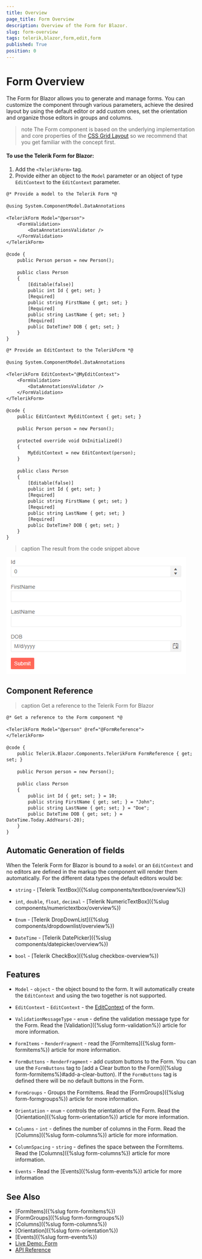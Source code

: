 ```yaml
---
title: Overview
page_title: Form Overview
description: Overview of the Form for Blazor.
slug: form-overview
tags: telerik,blazor,form,edit,form
published: True
position: 0
---
```


# Form Overview

The Form for Blazor allows you to generate and manage forms. You can customize the component through various parameters, achieve the desired layout by using the default editor or add custom ones, set the orientation and organize those editors in groups and columns. 

>note The Form component is based on the underlying implementation and core properties of the <a href="https://css-tricks.com/snippets/css/complete-guide-grid/" target="_blank">CSS Grid Layout</a> so we recommend that you get familiar with the concept first.

#### To use the Telerik Form for Blazor:

1. Add the `<TelerikForm>` tag.
1. Provide either an object to the `Model` parameter or an object of type `EditContext` to the `EditContext` parameter.

````Model
@* Provide a model to the Telerik Form *@

@using System.ComponentModel.DataAnnotations

<TelerikForm Model="@person">
    <FormValidation>
        <DataAnnotationsValidator />
    </FormValidation>
</TelerikForm>

@code {
    public Person person = new Person();

    public class Person
    {
        [Editable(false)]
        public int Id { get; set; }
        [Required]
        public string FirstName { get; set; }
        [Required]
        public string LastName { get; set; }
        [Required]
        public DateTime? DOB { get; set; }
    }
}
````
````EditContext
@* Provide an EditContext to the TelerikForm *@

@using System.ComponentModel.DataAnnotations

<TelerikForm EditContext="@MyEditContext">
    <FormValidation>
        <DataAnnotationsValidator />
    </FormValidation>
</TelerikForm>

@code {
    public EditContext MyEditContext { get; set; }

    public Person person = new Person();

    protected override void OnInitialized()
    {
        MyEditContext = new EditContext(person);
    }

    public class Person
    {
        [Editable(false)]
        public int Id { get; set; }
        [Required]
        public string FirstName { get; set; }
        [Required]
        public string LastName { get; set; }
        [Required]
        public DateTime? DOB { get; set; }
    }
}
````

>caption The result from the code snippet above

![Form Basic Example](images/form-basic-example.png)


## Component Reference

>caption Get a reference to the Telerik Form for Blazor 

````CSHTML
@* Get a reference to the Form component *@

<TelerikForm Model="@person" @ref="@FormReference">
</TelerikForm>

@code {
    public Telerik.Blazor.Components.TelerikForm FormReference { get; set; }

    public Person person = new Person();

    public class Person
    {
        public int Id { get; set; } = 10;
        public string FirstName { get; set; } = "John";
        public string LastName { get; set; } = "Doe";
        public DateTime DOB { get; set; } = DateTime.Today.AddYears(-20);
    }
}
````

## Automatic Generation of fields

When the Telerik Form for Blazor is bound to a `model` or an `EditContext` and no editors are defined in the markup the component will render them automatically. For the different data types the default editors would be:

* `string` - [Telerik TextBox]({%slug components/textbox/overview%})

* `int`, `double`, `float`, `decimal` - [Telerik NumericTextBox]({%slug components/numerictextbox/overview%})

* `Enum` - [Telerik DropDownList]({%slug components/dropdownlist/overview%})

* `DateTime` - [Telerik DatePicker]({%slug components/datepicker/overview%})

* `bool` - [Telerik CheckBox]({%slug checkbox-overview%})

## Features

* `Model` - `object` - the object bound to the form. It will automatically create the `EditContext` and using the two together is not supported.

* `EditContext` - `EditContext` - the <a href="https://docs.microsoft.com/en-us/dotnet/api/microsoft.aspnetcore.components.forms.editcontext?view=aspnetcore-5.0" target="_blank">EditContext</a> of the form.

* `ValidationMessageType` - `enum` - define the validation message type for the Form. Read the [Validation]({%slug form-validation%}) article for more information.

* `FormItems` - `RenderFragment` - read the [FormItems]({%slug form-formitems%}) article for more information.

* `FormButtons` - `RenderFragment` - add custom buttons to the Form. You can use the `FormButtons` tag to [add a Clear button to the Form]({%slug form-formitems%}#add-a-clear-button). If the `FormButtons` tag is defined there will be no default buttons in the Form. 

* `FormGroups` - Groups the FormItems. Read the [FormGroups]({%slug form-formgroups%}) article for more information.

* `Orientation` - `enum` - controls the orientation of the Form. Read the [Orientation]({%slug form-orientation%}) article for more information.
    
* `Columns` - `int` - defines the number of columns in the Form. Read the [Columns]({%slug form-columns%}) article for more information.

* `ColumnSpacing` - `string` - defines the space between the FormItems. Read the [Columns]({%slug form-columns%}) article for more information.

* `Events` - Read the [Events]({%slug form-events%}) article for more information


## See Also
  
  * [FormItems]({%slug form-formitems%})
  * [FormGroups]({%slug form-formgroups%})
  * [Columns]({%slug form-columns%})
  * [Orientation]({%slug form-orientation%})
  * [Events]({%slug form-events%})
  * [Live Demo: Form](https://demos.telerik.com/blazor-ui/form/overview)
  * [API Reference](https://docs.telerik.com/blazor-ui/api/Telerik.Blazor.Components.TelerikForm)
   
